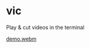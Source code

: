 # vic

Play & cut videos in the terminal

[demo.webm](https://github.com/user-attachments/assets/fa2f45d8-e7f4-4baa-adc4-c5adbccb3a30)

